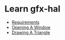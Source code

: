 
# Learn gfx-hal

* [Requirements](00_requirements.md)
* [Opening A Window](01_opening_a_window.md)
* [Drawing A Triangle](02_drawing_a_triangle.md)
